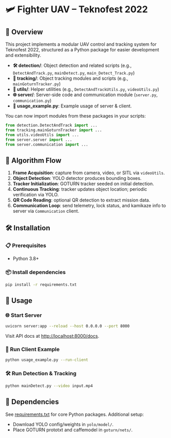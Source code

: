 # 🛩️ Fighter UAV – Teknofest 2022

## 📖 Overview
This project implements a modular UAV control and tracking system for Teknofest 2022, structured as a Python package for easier development and extensibility.

- **🛠️ detection/**: Object detection and related scripts (e.g., `DetectAndTrack.py`, `mainDetect.py`, `main_Detect_Track.py`)
- **🎯 tracking/**: Object tracking modules and scripts (e.g., `mainGoturnTracker.py`)
- **🧰 utils/**: Helper utilities (e.g., `DetectAndTrackUtils.py`, `videoUtils.py`)
- **🌐 server/**: Server-side code and communication module (`server.py`, `communication.py`)
- **📄 usage_example.py**: Example usage of server & client.

You can now import modules from these packages in your scripts:
```python
from detection.DetectAndTrack import ...
from tracking.mainGoturnTracker import ...
from utils.videoUtils import ...
from server.server import ...
from server.communication import ...
```


## 🔄 Algorithm Flow
1. **Frame Acquisition**: capture from camera, video, or SITL via `videoUtils`.
2. **Object Detection**: YOLO detector produces bounding boxes.
3. **Tracker Initialization**: GOTURN tracker seeded on initial detection.
4. **Continuous Tracking**: tracker updates object location; periodic verification via YOLO.
5. **QR Code Reading**: optional QR detection to extract mission data.
6. **Communication Loop**: send telemetry, lock status, and kamikaze info to server via `Communication` client.

## 🛠️ Installation
### 📋 Prerequisites
- Python 3.8+

### 📦 Install dependencies
```bash
pip install -r requirements.txt
```

## 🚀 Usage
### 🌐 Start Server
```bash
uvicorn server:app --reload --host 0.0.0.0 --port 8000
```
Visit API docs at [http://localhost:8000/docs](http://localhost:8000/docs).

### 🤖 Run Client Example
```bash
python usage_example.py --run-client
```

### 🛠️ Run Detection & Tracking
```bash
python mainDetect.py --video input.mp4
```

## 🧩 Dependencies
See [requirements.txt](requirements.txt) for core Python packages.
Additional setup:
- Download YOLO config/weights in `yolo/model/`.
- Place GOTURN prototxt and caffemodel in `goturn/nets/`.

